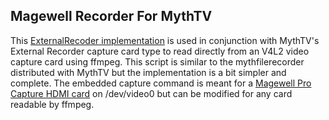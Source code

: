 ## Magewell Recorder For MythTV

This [ExternalRecoder implementation](https://www.mythtv.org/wiki/ExternalRecorder) is used in conjunction with MythTV's External Recorder capture card type to read directly from an V4L2 video capture card using ffmpeg.  This script is similar to the mythfilerecorder distributed with MythTV but the implementation is a bit simpler and complete.  The embedded capture command is meant for a [Magewell Pro Capture HDMI card](http://www.magewell.com/pro-capture-hdmi) on /dev/video0 but can be modified for any card readable by ffmpeg.
